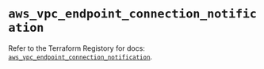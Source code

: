 # `aws_vpc_endpoint_connection_notification`

Refer to the Terraform Registory for docs: [`aws_vpc_endpoint_connection_notification`](https://registry.terraform.io/providers/hashicorp/aws/3.76.1/docs/resources/vpc_endpoint_connection_notification).
